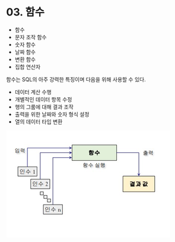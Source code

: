 # 03. 함수

- 함수
- 문자 조작 함수
- 숫자 함수
- 날짜 함수
- 변환 함수
- 집합 연산자

함수는 SQL의 아주 강력한 특징이며 다음을 위해 사용할 수 있다.

- 데이터 계산 수행
- 개별적인 데이터 항목 수정
- 행의 그룸에 대해 결과 조작
- 출력을 위한 날짜와 숫자 형식 설정
- 열의 데이터 타입 변환

![function](https://github.com/JaeHyun-Ban/image/blob/master/Database/03.function.jpg)
